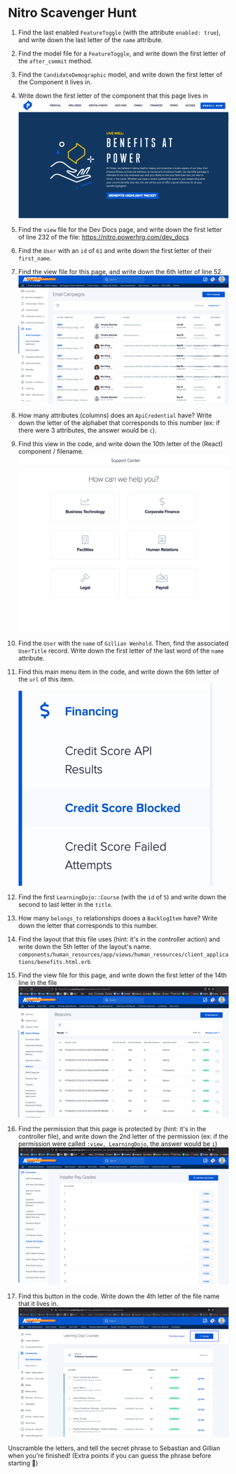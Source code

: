 # Nitro Scavenger Hunt

1. Find the last enabled `FeatureToggle` (with the attribute `enabled: true`), and write down the last letter of the `name` attribute.

2. Find the model file for a `FeatureToggle`, and write down the first letter of the `after_commit` method.

3. Find the `CandidateDemographic` model, and write down the first letter of the Component it lives in.

4. Write down the first letter of the component that this page lives in
![](benefits.png)

5. Find the `view` file for the Dev Docs page, and write down the first letter of line 232 of the file: https://nitro.powerhrg.com/dev_docs

6. Find the `User` with an `id` of `61` and write down the first letter of their `first_name`.

7. Find the view file for this page, and write down the 6th letter of line 52.
![](email_campaigns.png)

8. How many attributes (columns) does an `ApiCredential` have? Write down the letter of the alphabet that corresponds to this number (ex: if there were 3 attributes, the answer would be `c`).

9. Find this view in the code, and write down the 10th letter of the (React) component / filename.
![](support_center.png)

10. Find the `User` with the `name` of `Gillian Wenhold`. Then, find the associated `UserTitle` record. Write down the first letter of the last word of the `name` attribute.

11. Find this main menu item in the code, and write down the 6th letter of the `url` of this item.
![](credit_score_blocked.png)

12. Find the first `LearningDojo::Course` (with the `id` of `5`) and write down the second to last letter in the `title`.

13. How many `belongs_to` relationships dooes a `BacklogItem` have? Write down the letter that corresponds to this number.

14. Find the layout that this file uses (hint: it's in the controller action) and write down the 5th letter of the layout's name. `components/human_resources/app/views/human_resources/client_applications/benefits.html.erb`

15. Find the view file for this page, and write down the first letter of the 14th line in the file
![](beacons.png)

16. Find the permission that this page is protected by (hint: it's in the controller file), and write down the 2nd letter of the permission (ex: if the permission were called `:view, LearningDojo`, the answer would be `i`)
![](installer_pay_grades.png)

17. Find this button in the code. Write down the 4th letter of the file name that it lives in.
![](button.png)

Unscramble the letters, and tell the secret phrase to Sebastian and Gillian when you're finished! (Extra points if you can guess the phrase before starting 🤠)
